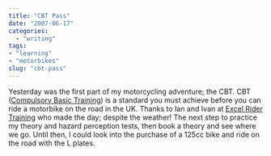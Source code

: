 ```yaml
---
title: "CBT Pass"
date: "2007-06-17"
categories: 
  - "writing"
tags:
- "learning"
- "motorbikes"
slug: "cbt-pass"
---
```


Yesterday was the first part of my motorcycling adventure; the CBT. CBT ([Compulsory Basic Training](https://en.wikipedia.org/wiki/Compulsory_Basic_Training)) is a standard you must achieve before you can ride a motorbike on the road in the UK. Thanks to Ian and Ivan at [Excel Rider Training](https://www.excelmotorcycletraining.co.uk/) who made the day; despite the weather! The next step to practice my theory and hazard perception tests, then book a theory and see where we go. Until then, I could look into the purchase of a 125cc bike and ride on the road with the L plates.
